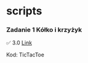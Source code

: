 # scripts

### Zadanie 1 Kółko i krzyżyk

:white_check_mark: 3.0 [Link](https://github.com/1luvin/scripts/commit/2145ce4b6e41f947076232315d19069bb0c37808)

Kod: TicTacToe
